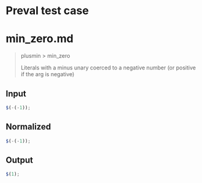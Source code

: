 # Preval test case

# min_zero.md

> plusmin > min_zero
>
> Literals with a minus unary coerced to a negative number (or positive if the arg is negative)

## Input

`````js filename=intro
$(-(-1));
`````

## Normalized

`````js filename=intro
$(-(-1));
`````

## Output

`````js filename=intro
$(1);
`````
